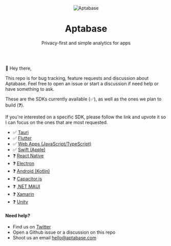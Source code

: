 <div align="center">
	<img src="https://aptabase.com/og.png" alt="Aptabase"/>
	<br>
    <h1>Aptabase</h1>
	<p>Privacy-first and simple analytics for apps<p>
	<br>
	<br>
</div>

👋 Hey there, 

This repo is for bug tracking, feature requests and discussion about Aptabase. Feel free to open an issue or start a discussion if need help or have something to ask.

These are the SDKs currently available (✅), as well as the ones we plan to build (❓). 

If you're interested on a specific SDK, please follow the link and upvote it so I can focus on the ones that are most requested.

- ✅ [Tauri](https://github.com/aptabase/tauri-plugin-aptabase) 
- ✅ [Flutter](https://github.com/aptabase/aptabase_flutter)
- ✅ [Web Apps (JavaScript/TypeScript)](https://github.com/aptabase/aptabase-js)
- ✅ [Swift (Apple)](https://github.com/aptabase/aptabase-swift)
- ❓ [React Native](https://github.com/aptabase/aptabase/issues/2)
- ❓ [Electron](https://github.com/aptabase/aptabase/issues/3)
- ❓ [Android (Kotlin)](https://github.com/aptabase/aptabase/issues/4)
- ❓ [Capacitor.js](https://github.com/aptabase/aptabase/issues/6)
- ❓ [.NET MAUI](https://github.com/aptabase/aptabase/issues/7)
- ❓ [Xamarin](https://github.com/aptabase/aptabase/issues/9)
- ❓ [Unity](https://github.com/aptabase/aptabase/issues/10)

#### Need help?

- Find us on [Twitter](https://twitter.com/aptabase)
- Open a Github issue or a discussion on this repo
- Shoot us an email [hello@aptabase.com](mailto:hello@aptabase.com)
